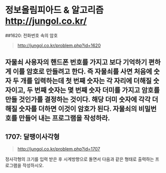 # 정보올림피아드 & 알고리즘 http://jungol.co.kr/

##1620: 전화번호 속의 암호
>http://jungol.co.kr/problem.php?id=1620

자물쇠 사용자의 핸드폰 번호를 가지고 보다 기억하기 편하게 이를 암호로 만들려고 한다.
즉 자물쇠를 사면 처음에 숫자 두 개를 입력하는데 첫 번째 숫자는 각 자리에 더해질 숫자이고,
두 번째 숫자는 몇 번째 숫자 더미를 가지고 암호를 만들 것인가를 결정하는 것이다.
해당 더미 숫자에 각각 더해질 숫자를 더하면 이것이 암호가 된다.
자물쇠의 비밀번호를 만들어 내는 프로그램을 작성하라.
-

## 1707: 달팽이사각형
>http://jungol.co.kr/problem.php?id=1707

정사각형의 크기를 입력 받은 후 시계방향으로 돌면서 다음과 같은 형태로 출력하는 프로그램을 작성하시오.
